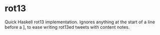 # rot13
Quick Haskell rot13 implementation. Ignores anything at the start of a line before a ], to ease writing rot13ed tweets with content notes.
